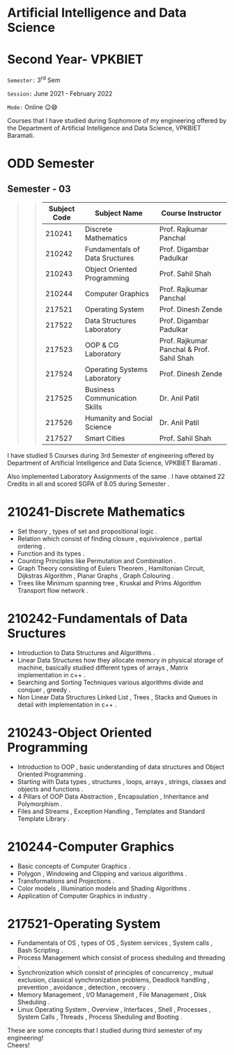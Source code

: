 # Artificial Intelligence and Data Science
# Second Year- VPKBIET
`Semester:` 3<sup>rd</sup> Sem

`Session:` June 2021 - February 2022 

`Mode:` Online :wink::sweat_smile:  


Courses that I have studied during Sophomore of my engineering offered by the Department of Artificial Intelligence and Data Science, VPKBIET Baramati.

# ODD Semester


## Semester - 03  
>> Subject Code | Subject Name | Course Instructor
>> --- | --- | ---
>> 210241 | Discrete Mathematics | Prof. Rajkumar Panchal
>> 210242 | Fundamentals of Data Sructures | Prof. Digambar Padulkar
>> 210243 | Object Oriented Programming | Prof. Sahil Shah
>> 210244 | Computer Graphics | Prof. Rajkumar Panchal
>> 217521 | Operating System | Prof. Dinesh Zende
>> 217522 | Data Structures Laboratory | Prof. Digambar Padulkar
>> 217523 | OOP & CG Laboratory | Prof. Rajkumar Panchal &  Prof. Sahil Shah
>> 217524 | Operating Systems Laboratory | Prof. Dinesh Zende
>> 217525 | Business Communication Skills | Dr. Anil Patil
>> 217526 | Humanity and Social Science | Dr. Anil Patil 
>> 217527 | Smart Cities | Prof. Sahil Shah





  
I have studied 5 Courses during 3rd Semester of engineering offered by Department of Artificial Intelligence and Data Science, VPKBIET Baramati . 

Also implemented Laboratory Assignments of the same . I have obtained 22 Credits in all and scored SGPA of 8.05 during Semester .



# 210241-Discrete Mathematics 
-  Set theory , types of set and propositional logic .
-  Relation which consist of finding closure , equivivalence , partial ordering .
-  Function and its types .   
-  Counting Principles  like Permutation and Combination .
-  Graph Theory consisting of Eulers Theorem , Hamiltonian Circuit, Dijkstras Algorithm , Planar Graphs , Graph Colouring .   
-  Trees like Minimum spanning tree , Kruskal and Prims Algorithm Transport flow network . 

# 210242-Fundamentals of Data Sructures
-  Introduction to Data Structures and Algorithms .
-  Linear Data Structures  how they allocate memory in physical storage of machine, basically studied different types of arrays , Matrix 
   implementation in c++ .
-  Searching and Sorting Techniques various algorithms divide and conquer , greedy .
-  Non Linear Data Structures  Linked List , Trees , Stacks and Queues in detail  with implementation in c++ .


# 210243-Object Oriented Programming
- Introduction to OOP , basic understanding of data structures and Object Oriented Programming .
- Starting with Data types , structures , loops, arrays , strings, classes and objects and functions .
- 4 Pillars of OOP Data Abstraction , Encapsulation , Inheritance and Polymorphism .
- Files and Streams , Exception Handling , Templates and Standard Template Library .
      

# 210244-Computer Graphics  
- Basic concepts of Computer Graphics .
- Polygon , Windowing and Clipping and various algorithms . 
- Transformations and Projections .
- Color models , Illumination models and Shading Algorithms . 
- Application of Computer Graphics in industry .

# 217521-Operating System
- Fundamentals of OS , types of OS , System services , System calls , Bash Scripting .
- Process Management which consist of process sheduling and threading .
- Synchronization which consist of principles of concurrency , mutual exclusion, classical synchronization problems, Deadlock handling , prevention , avoidance , detection , recovery .
- Memory Management , I/O Management , File Management , Disk Sheduling .
- Linux Operating System , Overview , Interfaces , Shell , Processes , System Calls , Threads , Process Sheduling and Booting .

These are some concepts that I studied during third semester of my engineering!  
Cheers!  
